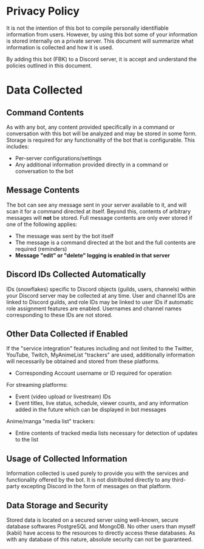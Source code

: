 # Privacy Policy

It is not the intention of this bot to compile personally identifiable information from users. However, by using this bot some of your information is stored internally on a private server. This document will summarize what information is collected and how it is used.

By adding this bot (FBK) to a Discord server, it is  accept and understand the policies outlined in this document.

# Data Collected

## Command Contents

As with any bot, any content provided specifically in a command or conversation with this bot will be analyzed and may be stored in some form. Storage is required for any functionality of the bot that is configurable. This includes:

- Per-server configurations/settings
- Any additional information provided directly in a command or conversation to the bot

## Message Contents

The bot can see any message sent in your server available to it, and will scan it for a command directed at itself. Beyond this, contents of arbitrary messages will **not** be stored. Full message contents are only ever stored if one of the following applies:

- The message was sent by the bot itself
- The message is a command directed at the bot and the full contents are required (reminders)
- **Message "edit" or "delete" logging is enabled in that server**

## Discord IDs Collected Automatically

IDs (snowflakes) specific to Discord objects (guilds, users, channels) within your Discord server may be collected at any time. User and channel IDs are linked to Discord guilds, and role IDs may be linked to user IDs if automatic role assignment features are enabled. Usernames and channel names corresponding to these IDs are not stored.

## Other Data Collected if Enabled

If the "service integration" features including and not limited to the Twitter, YouTube, Twitch, MyAnimeList "trackers" are used, additionally information will necessarily be obtained and stored from these platforms.

- Corresponding Account username or ID required for operation 

For streaming platforms:

- Event (video upload or livestream) IDs
- Event titles, live status, schedule, viewer counts, and any information added in the future which can be displayed in bot messages

Anime/manga "media list" trackers:
- Entire contents of tracked media lists necessary for detection of updates to the list 

## Usage of Collected Information

Information collected is used purely to provide you with the services and functionality offered by the bot. It is not distributed directly to any third-party excepting Discord in the form of messages on that platform.

## Data Storage and Security

Stored data is located on a secured server using well-known, secure database softwares PostgreSQL and MongoDB. No other users than myself (kabii) have access to the resources to directly access these databases. As with any database of this nature, absolute security can not be guaranteed. 